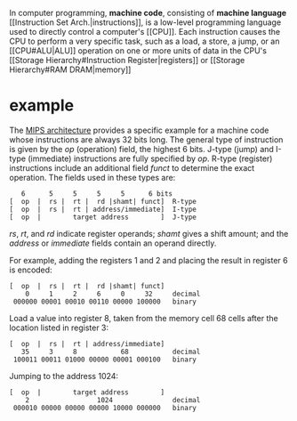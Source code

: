 In computer programming, **machine code**, consisting of **machine language** [[Instruction Set Arch.|instructions]], is a low-level programming language used to directly control a computer's [[CPU]]. Each instruction causes the CPU to perform a very specific task, such as a load, a store, a jump, or an [[CPU#ALU|ALU]] operation on one or more units of data in the CPU's [[Storage Hierarchy#Instruction Register|registers]] or [[Storage Hierarchy#RAM DRAM|memory]]

# example
The [MIPS architecture](https://en.wikipedia.org/wiki/MIPS_architecture "MIPS architecture") provides a specific example for a machine code whose instructions are always 32 bits long. The general type of instruction is given by the _op_ (operation) field, the highest 6 bits. J-type (jump) and I-type (immediate) instructions are fully specified by _op_. R-type (register) instructions include an additional field _funct_ to determine the exact operation. The fields used in these types are:
```
   6      5     5     5     5      6 bits
[  op  |  rs |  rt |  rd |shamt| funct]  R-type
[  op  |  rs |  rt | address/immediate]  I-type
[  op  |        target address        ]  J-type
```
_rs_, _rt_, and _rd_ indicate register operands; _shamt_ gives a shift amount; and the _address_ or _immediate_ fields contain an operand directly.

For example, adding the registers 1 and 2 and placing the result in register 6 is encoded:
```
[  op  |  rs |  rt |  rd |shamt| funct]
    0     1     2     6     0     32     decimal
 000000 00001 00010 00110 00000 100000   binary
```
Load a value into register 8, taken from the memory cell 68 cells after the location listed in register 3:
```
[  op  |  rs |  rt | address/immediate]
   35     3     8           68           decimal
 100011 00011 01000 00000 00001 000100   binary
```
Jumping to the address 1024:
```
[  op  |        target address        ]
    2                 1024               decimal
 000010 00000 00000 00000 10000 000000   binary
```

